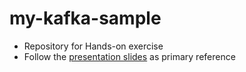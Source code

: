 # my-kafka-sample

* Repository for Hands-on exercise
* Follow the [presentation slides](docs/20181204%20-%20mini-slab%20-%20Kafka_v1.00.pdf) as primary reference
